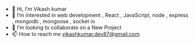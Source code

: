 - 👋 Hi, I’m Vikash kumar
- 👀 I’m interested in web development , React , JavaScript, node , express , mongodb , mongoose , socket io
- 💞️ I’m looking to collaborate on a New Project
- 📫 How to reach me vikashkumar.dev87@gmail.com

<!---
CodeWith-Vikash/CodeWith-Vikash is a ✨ special ✨ repository because its `README.md` (this file) appears on your GitHub profile.
You can click the Preview link to take a look at your changes.
--->
